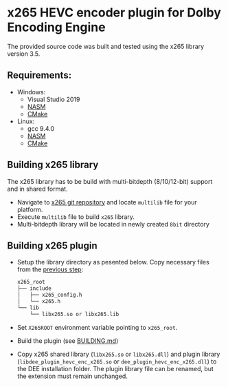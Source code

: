 # x265 HEVC encoder plugin for Dolby Encoding Engine

The provided source code was built and tested using the x265 library version 3.5.

## Requirements:
- Windows:
  - Visual Studio 2019
  - [NASM](https://nasm.us/pub/nasm/releasebuilds/?C=M;O=D)
  - [CMake](https://github.com/Kitware/CMake/releases/tag/v3.31.8) 
- Linux:
  - gcc 9.4.0
  - [NASM](https://nasm.us/pub/nasm/releasebuilds/?C=M;O=D)
  - [CMake](https://github.com/Kitware/CMake/releases/tag/v3.31.8) 

## Building x265 library
 The x265 library has to be build with multi-bitdepth (8/10/12-bit) support and in shared format.  
 - Navigate to [x265 git repository](https://bitbucket.org/multicoreware/x265_git/src/3.5/build/) and locate `multilib` file for your platform.
 - Execute `multilib` file to build `x265` library.
 - Multi-bitdepth library will be located in newly created `8bit` directory

## Building x265 plugin
- Setup the library directory as pesented below. Copy necessary files from the [previous step](#building-x265-library):
  ```bash
  x265_root
  ├── include
  │   ├── x265_config.h
  │   └── x265.h
  └── lib
      └── libx265.so or libx265.lib
  ```

- Set `X265ROOT` environment variable pointing to `x265_root`.
- Build the plugin (see [BUILDING.md](../../../BUILDING.md))
- Copy x265 shared library (`libx265.so` or `libx265.dll`)
and plugin library (`libdee_plugin_hevc_enc_x265.so` or `dee_plugin_hevc_enc_x265.dll`) to the DEE installation folder. The plugin library file can be renamed, but the extension must remain unchanged.
